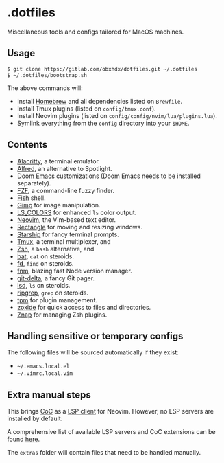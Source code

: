 # .dotfiles

Miscellaneous tools and configs tailored for MacOS machines.

## Usage

```
$ git clone https://gitlab.com/obxhdx/dotfiles.git ~/.dotfiles
$ ~/.dotfiles/bootstrap.sh
```

The above commands will:

- Install [Homebrew](https://brew.sh) and all dependencies listed on `Brewfile`.
- Install Tmux plugins (listed on `config/tmux.conf`).
- Install Neovim plugins (listed on `config/config/nvim/lua/plugins.lua`).
- Symlink everything from the `config` directory into your `$HOME`.

## Contents

- [Alacritty](https://github.com/alacritty/alacritty), a terminal emulator.
- [Alfred](https://www.alfredapp.com), an alternative to Spotlight.
- [Doom Emacs](https://github.com/hlissner/doom-emacs) customizations (Doom Emacs needs to be installed separately).
- [FZF](https://github.com/junegunn/fzf), a command-line fuzzy finder.
- [Fish](https://fishshell.com) shell.
- [Gimp](https://www.gimp.org) for image manipulation.
- [LS_COLORS](https://github.com/trapd00r/LS_COLORS) for enhanced `ls` color output.
- [Neovim](https://neovim.io), the Vim-based text editor.
- [Rectangle](https://rectangleapp.com) for moving and resizing windows.
- [Starship](https://starship.rs) for fancy terminal prompts.
- [Tmux](https://github.com/tmux/tmux), a terminal multiplexer, and
- [Zsh](https://www.zsh.org), a `bash` alternative, and
- [bat](https://github.com/sharkdp/bat), `cat` on steroids.
- [fd](https://github.com/sharkdp/fd), `find` on steroids.
- [fnm](https://github.com/Schniz/fnm), blazing fast Node version manager.
- [git-delta](https://lib.rs/crates/git-delta), a fancy Git pager.
- [lsd](https://github.com/Peltoche/lsd), `ls` on steroids.
- [ripgrep](https://github.com/BurntSushi/ripgrep), `grep` on steroids.
- [tpm](https://github.com/tmux-plugins/tpm) for plugin management.
- [zoxide](https://github.com/ajeetdsouza/zoxide) for quick access to files and directories.
- [️Znap](https://github.com/marlonrichert/zsh-snap) for managing Zsh plugins.

## Handling sensitive or temporary configs

The following files will be sourced automatically if they exist:

- `~/.emacs.local.el`
- `~/.vimrc.local.vim`

## Extra manual steps

This brings [CoC](https://github.com/neoclide/coc.nvim) as a
[LSP client](https://langserver.org) for Neovim. However, no LSP servers are
installed by default.

A comprehensive list of available LSP servers and CoC extensions can be found
[here](https://github.com/neoclide/coc.nvim/wiki/Using-coc-extensions#implemented-coc-extensions).

The `extras` folder will contain files that need to be handled manually.
